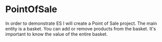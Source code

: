 # PointOfSale
In order to demonstrate ES I will create a Point of Sale project. The main entity is a basket. You can add or remove products from the basket. It's important to know the value of the entire basket.
